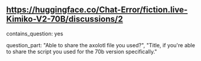 ## https://huggingface.co/Chat-Error/fiction.live-Kimiko-V2-70B/discussions/2

contains_question: yes

question_part: "Able to share the axolotl file you used?", "Title, if you're able to share the script you used for the 70b version specifically."